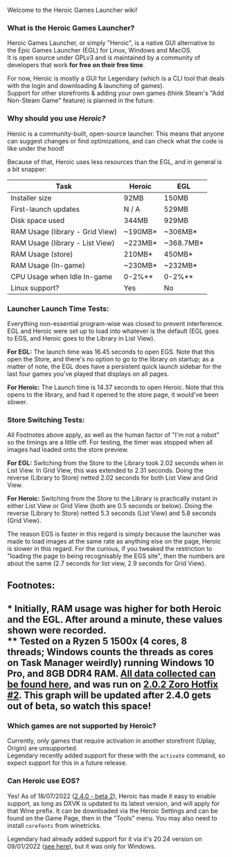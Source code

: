 Welcome to the Heroic Games Launcher wiki!

### What is the Heroic Games Launcher?
Heroic Games Launcher, or simply "Heroic", is a native GUI alternative to the Epic Games Launcher (EGL) for Linux, Windows and MacOS.  
It is open source under GPLv3 and is maintained by a community of developers that work **for free on their free time**.

For now, Heroic is mostly a GUI for Legendary (which is a CLI tool that deals with the login and downloading & launching of games).  
Support for other storefronts & adding your own games (think Steam's "Add Non-Steam Game" feature) is planned in the future.

### Why should you use _**Heroic?**_

<!-- For now this only compares Heroic and the EGL. Once other stores are supported, they should be added here -->

Heroic is a community-built, open-source launcher. This means that anyone can suggest changes or find optimizations, and can check what the code is like under the hood!
  
Because of that, Heroic uses less resources than the EGL, and in general is a bit snapper:
  
|         Task                     |  Heroic |    EGL     |
| -------------------------------- | ------- | ---------- |
| Installer size                   | 92MB    | 150MB      |
| First-launch updates             | N / A   | 529MB      |
| Disk space used                  | 344MB   | 929MB      |
| RAM Usage (library - Grid View)  | ~190MB* | ~306MB*    |
| RAM Usage (library - List View)  | ~223MB* | ~368.7MB*  |
| RAM Usage (store)                | 210MB*  | 450MB*     |
| RAM Usage (In-game)              | ~230MB* | ~232MB*    |
| CPU Usage when Idle In-game      | 0-2%**  | 0-2%**     |
| Linux support?                   | Yes     | No         |

### Launcher Launch Time Tests:
Everything non-essential program-wise was closed to prevent interference. EGL and Heroic were set up to load into whatever is the default (EGL goes to EGS, and Heroic goes to the Library in List View).

**For EGL:** The launch time was 16.45 seconds to open EGS. Note that this open the Store, and there's no option to go to the library on startup; as a matter of note, the EGL does have a persistent quick launch sidebar for the last four games you've played that displays on all pages.

**For Heroic:** The Launch time is 14.37 seconds to open Heroic. Note that this opens to the library, and had it opened to the store page, it would've been slower.

### Store Switching Tests:
All Footnotes above apply, as well as the human factor of "I'm not a robot" so the timings are a little off. For testing, the timer was stopped when all images had loaded onto the store preview.  
  
**For EGL:** Switching from the Store to the Library took 2.02 seconds when in List View. In Grid View, this was extended to 2.31 seconds. Doing the reverse (Library to Store) netted 2.02 seconds for both List View and Grid View.

**For Heroic:** Switching from the Store to the Library is practically instant in either List View or Grid View (both are 0.5 seconds or below). Doing the reverse (Library to Store) netted 5.3 seconds (List View) and 5.8 seconds (Grid View).

The reason EGS is faster in this regard is simply because the launcher was made to load images at the same rate as anything else on the page, Heroic is slower in this regard. For the curious, if you tweaked the restriction to "loading the page to being recognisably the EGS site", then the numbers are about the same (2.7 seconds for list view, 2.9 seconds for Grid View).

## Footnotes:
\* Initially, RAM usage was higher for both Heroic and the EGL. After around a minute, these values shown were recorded.  
\** Tested on a Ryzen 5 1500x (4 cores, 8 threads; Windows counts the threads as cores on Task Manager weirdly) running Windows 10 Pro, and 8GB DDR4 RAM. [All data collected can be found here](https://imgur.com/a/jfV48v7), and was run on [2.0.2 Zoro Hotfix #2](https://github.com/Heroic-Games-Launcher/HeroicGamesLauncher/releases/tag/v2.0.2). This graph will be updated after 2.4.0 gets out of beta, so watch this space!
----

### Which games are not supported by Heroic?
Currently, only games that require activation in another storefront (Uplay, Origin) are unsupported.  
Legendary recently added support for these with the `activate` command, so expect support for this in a future release.

### Can Heroic use EOS? 
Yes! As of 18/07/2022 ([2.4.0 - beta 2](https://github.com/Heroic-Games-Launcher/HeroicGamesLauncher/releases/tag/v2.4.0-beta.2)), Heroic has made it easy to enable support, as long as DXVK is updated to its latest version, and will apply for that Wine prefix. It can be downloaded via the Heroic Settings and can be found on the Game Page, then in the "Tools" menu. You may also need to install `corefonts` from winetricks.

Legendary had already added support for it via it's 20.24 version on 09/01/2022 ([see here](https://github.com/derrod/legendary/releases/tag/0.20.24)), but it was only for Windows.
